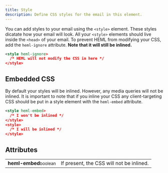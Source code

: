 ```yaml
---
title: Style
description: Define CSS styles for the email in this element.
---
```


You can add styles to your email using the `<style>` element. These styles dicatate how your email will look. All your `<style>` elements should live inside the `<head>` of your email. To prevent HEML from modifying your CSS, add the `heml-ignore` attribute. **Note that it will still be inlined.** 

```xml
<style heml-ignore>
  /* HEML will not modify the CSS in here */
</style>
```

## Embedded CSS

By default your styles will be inlined. However, any media queries will not be inlined. It is important to note that if you inline your CSS any client-targeting CSS should be put in a style element with the `heml-embed` attribute.

```xml
<style heml-embed>
  /* I won't be inlined */
</style>
<style>
  /* I will be inlined */
</style>
```

## Attributes

<div class="attributes-table">

| | |
| --- | --- |
| **heml-embed**<small>boolean</small> | If present, the CSS will not be inlined. |

</div>
